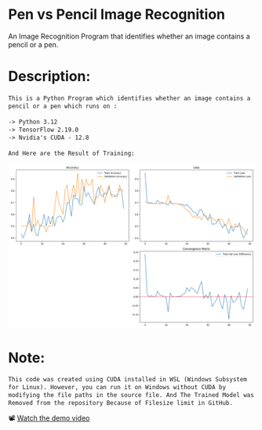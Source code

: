 # Pen vs Pencil Image Recognition
 An Image Recognition Program that identifies whether an image contains a pencil or a pen.

# Description:
    This is a Python Program which identifies whether an image contains a pencil or a pen which runs on :
    
    -> Python 3.12
    -> TensorFlow 2.19.0
    -> Nvidia's CUDA - 12.8

    And Here are the Result of Training:
    
![alt text = Results](./training_history.png)
    
# Note: 
    This code was created using CUDA installed in WSL (Windows Subsystem for Linux). However, you can run it on Windows without CUDA by modifying the file paths in the source file. And The Trained Model was Removed from the repository Because of Filesize limit in GitHub.

📽️ [Watch the demo video](Video.mp4)
